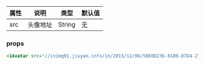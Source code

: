 <iAvatar src="//inimg01.jiuyan.info/in/2015/12/06/50E0D236-8186-87D4-278E-184399C6B81D-1ndoVWb.jpg"></iAvatar>
<table class="bordered responsive-table">
      <thead>
        <th>属性</th>
        <th>说明</th>
        <th>类型</th>
        <th>默认值</th>
      </thead>
      <tbody>
        <tr>
          <td>src</td>
          <td>头像地址</td>
          <td>String</td>
          <td>无</td>
        </tr>
      </tbody>
    </table>
<script>
  import iAvatar from 'i-ui/lib/iAvatar'
  export default {
    name: 'i-avatar',
    components: {
      iAvatar
    }
  }
</script>

### props

```html
<iAvatar src="//inimg01.jiuyan.info/in/2015/12/06/50E0D236-8186-87D4-278E-184399C6B81D-1ndoVWb.jpg"></iAvatar>
```

